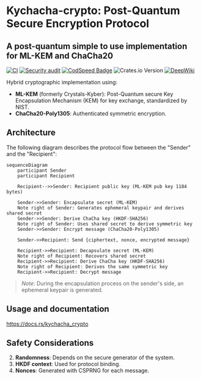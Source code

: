 # Kychacha-crypto: Post-Quantum Secure Encryption Protocol
## A post-quantum simple to use implementation for ML-KEM and ChaCha20
[![CI](https://github.com/Nichokas/kychacha_crypto/actions/workflows/build.yaml/badge.svg)](https://github.com/Nichokas/kychacha_crypto/actions/workflows/build.yaml)
[![Security audit](https://github.com/Nichokas/kychacha_crypto/actions/workflows/rustsec.yaml/badge.svg)](https://github.com/Nichokas/kychacha_crypto/actions/workflows/rustsec.yaml)
[![CodSpeed Badge](https://img.shields.io/endpoint?url=https://codspeed.io/badge.json)](https://codspeed.io/Nichokas/kychacha_crypto)
![Crates.io Version](https://img.shields.io/crates/v/kychacha_crypto)
[![DeepWiki](https://deepwiki.com/badge.svg)](https://deepwiki.com/Nichokas/kychacha_crypto)

Hybrid cryptographic implementation using:
- **ML-KEM** (formerly Crystals-Kyber): Post-Quantum secure Key Encapsulation Mechanism (KEM) for key exchange, standardized by NIST.
- **ChaCha20-Poly1305**: Authenticated symmetric encryption.

## Architecture

The following diagram describes the protocol flow between the "Sender" and the "Recipient":

```mermaid
sequenceDiagram
    participant Sender
    participant Recipient

    Recipient-->>Sender: Recipient public key (ML-KEM pub key 1184 bytes)
    
    Sender->>Sender: Encapsulate secret (ML-KEM)
    Note right of Sender: Generates ephemeral keypair and derives shared secret
    Sender->>Sender: Derive ChaCha key (HKDF-SHA256)
    Note right of Sender: Uses shared secret to derive symmetric key
    Sender->>Sender: Encrypt message (ChaCha20-Poly1305)
    
    Sender->>Recipient: Send {ciphertext, nonce, encrypted message}
    
    Recipient->>Recipient: Decapsulate secret (ML-KEM)
    Note right of Recipient: Recovers shared secret
    Recipient->>Recipient: Derive ChaCha key (HKDF-SHA256)
    Note right of Recipient: Derives the same symmetric key
    Recipient->>Recipient: Decrypt message
```

> *Note*: During the encapsulation process on the sender's side, an ephemeral keypair is generated.

## Usage and documentation
https://docs.rs/kychacha_crypto

## Safety Considerations

2. **Randomness**: Depends on the secure generator of the system.
3. **HKDF context**: Used for protocol binding.
4. **Nonces**: Generated with CSPRNG for each message.
